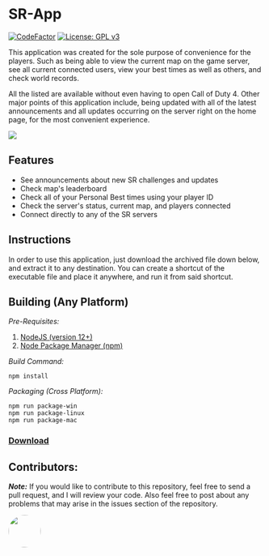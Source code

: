 # SR-App
[![CodeFactor](https://www.codefactor.io/repository/github/iswenzz/sr-app/badge)](https://www.codefactor.io/repository/github/iswenzz/sr-app)
[![License: GPL v3](https://img.shields.io/badge/License-GPLv3-blue.svg)](https://www.gnu.org/licenses/gpl-3.0)

This application was created for the sole purpose of convenience for the players. Such as being able to view the current map on the game server, see all current connected users, view your best times as well as others, and check world records. 

All the listed are available without even having to open Call of Duty 4. Other major points of this application include, being updated with all of the latest announcements and all updates occurring on the server right on the home page, for the most convenient experience.

![](https://i.imgur.com/IKAVwOe.jpg)

## Features
* See announcements about new SR challenges and updates
* Check map's leaderboard 
* Check all of your Personal Best times using your player ID
* Check the server's status, current map, and players connected
* Connect directly to any of the SR servers

## Instructions
In order to use this application, just download the archived file down below, and extract it to any destination. You can create a shortcut of the executable file and place it anywhere, and run it from said shortcut.

## Building (Any Platform)
_Pre-Requisites:_
1. [NodeJS (version 12+)](https://nodejs.org/en/)
2. [Node Package Manager (npm)](https://www.npmjs.com/)

_Build Command:_

    npm install

_Packaging (Cross Platform):_

    npm run package-win
    npm run package-linux
    npm run package-mac

### [Download](https://github.com/Iswenzz/SR-App/releases)

## Contributors:
***Note:*** If you would like to contribute to this repository, feel free to send a pull request, and I will review your code. Also feel free to post about any problems that may arise in the issues section of the repository.

<a href="https://github.com/SheepWizard"><img src="https://avatars3.githubusercontent.com/u/8878844?s=100&v=4" height=64 style="border-radius: 50%"></a>
